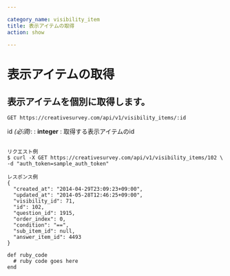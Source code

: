 ```yaml
---

category_name: visibility_item
title: 表示アイテムの取得
action: show

---
```


# 表示アイテムの取得

## 表示アイテムを個別に取得します。

`GET https://creativesurvey.com/api/v1/visibility_items/:id`

id _(必須)_:
: __integer__
: 取得する表示アイテムのid

~~~

リクエスト例
$ curl -X GET https://creativesurvey.com/api/v1/visibility_items/102 \
-d "auth_token=sample_auth_token"

レスポンス例
{
  "created_at": "2014-04-29T23:09:23+09:00",
  "updated_at": "2014-05-28T12:46:25+09:00",
  "visibility_id": 71,
  "id": 102,
  "question_id": 1915,
  "order_index": 0,
  "condition": "==",
  "sub_item_id": null,
  "answer_item_id": 4493
}

~~~

~~~
def ruby_code
  # ruby code goes here
end
~~~

